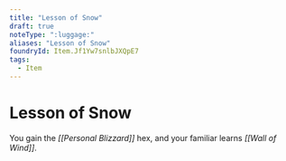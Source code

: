 ```yaml
---
title: "Lesson of Snow"
draft: true
noteType: ":luggage:"
aliases: "Lesson of Snow"
foundryId: Item.Jf1Yw7snlbJXQpE7
tags:
  - Item
---
```


# Lesson of Snow

You gain the _[[Personal Blizzard]]_ hex, and your familiar learns _[[Wall of Wind]]_.
